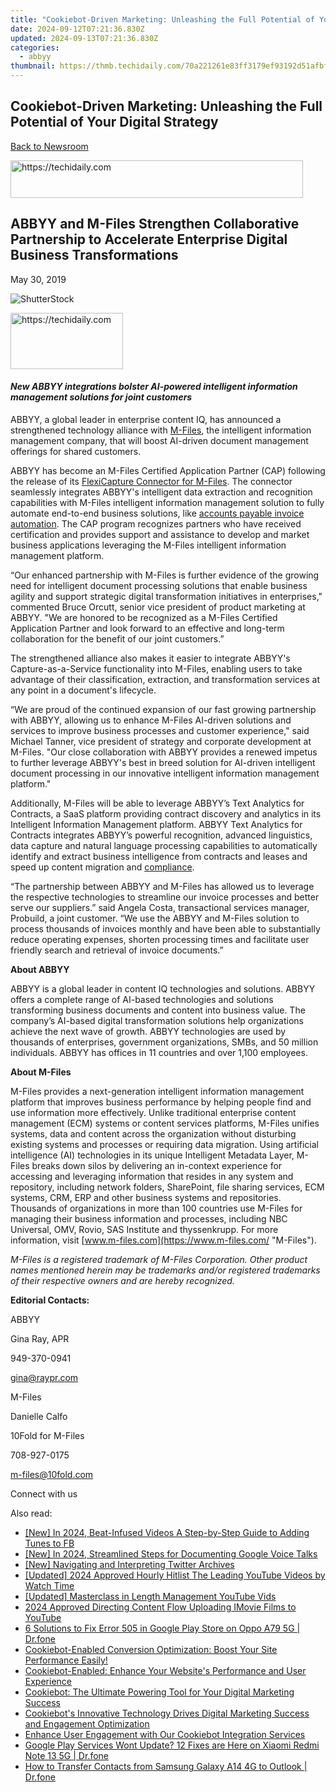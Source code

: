 ```yaml
---
title: "Cookiebot-Driven Marketing: Unleashing the Full Potential of Your Digital Strategy"
date: 2024-09-12T07:21:36.830Z
updated: 2024-09-13T07:21:36.830Z
categories:
  - abbyy
thumbnail: https://thmb.techidaily.com/70a221261e83ff3179ef93192d51afbff1f7257579ffa960f9e7a085032e4b04.png
---
```


## Cookiebot-Driven Marketing: Unleashing the Full Potential of Your Digital Strategy

[Back to Newsroom](https://tools.techidaily.com/abbyy/products/)

<!-- affiliate ads begin -->
<a href="https://aligracehair.sjv.io/c/5597632/2135404/19272" target="_top" id="2135404">
  <img src="//a.impactradius-go.com/display-ad/19272-2135404" border="0" alt="https://techidaily.com" width="468" height="60"/>
</a>
<img height="0" width="0" src="https://aligracehair.sjv.io/i/5597632/2135404/19272" style="position:absolute;visibility:hidden;" border="0" />
<!-- affiliate ads end -->

## ABBYY and M-Files Strengthen Collaborative Partnership to Accelerate Enterprise Digital Business Transformations

May 30, 2019

![ShutterStock](https://content.abbyy.com/-/media/project/abbyy/abbyy/branchtemplates/shutterstock_1272462163_1296-x-729.jpg?h=729&iar=0&w=1296)

<!-- affiliate ads begin -->
<a href="https://25home.pxf.io/c/5597632/2123470/16836" target="_top" id="2123470">
  <img src="//a.impactradius-go.com/display-ad/16836-2123470" border="0" alt="https://techidaily.com" width="180" height="90"/>
</a>
<img height="0" width="0" src="https://25home.pxf.io/i/5597632/2123470/16836" style="position:absolute;visibility:hidden;" border="0" />
<!-- affiliate ads end -->

#### _New ABBYY integrations bolster AI-powered intelligent information management solutions for joint customers_

  
ABBYY, a global leader in enterprise content IQ, has announced a strengthened technology alliance with [M-Files](https://www.m-files.com/en "M-Files"), the intelligent information management company, that will boost AI-driven document management offerings for shared customers.

ABBYY has become an M-Files Certified Application Partner (CAP) following the release of its [FlexiCapture Connector for M-Files](https://tools.techidaily.com/abbyy/products/). The connector seamlessly integrates ABBYY's intelligent data extraction and recognition capabilities with M-Files intelligent information management solution to fully automate end-to-end business solutions, like [accounts payable invoice automation](https://catalog.m-files.com/shop/abbyy-flexicapture-for-invoices/). The CAP program recognizes partners who have received certification and provides support and assistance to develop and market business applications leveraging the M-Files intelligent information management platform.

“Our enhanced partnership with M-Files is further evidence of the growing need for intelligent document processing solutions that enable business agility and support strategic digital transformation initiatives in enterprises," commented Bruce Orcutt, senior vice president of product marketing at ABBYY. "We are honored to be recognized as a M-Files Certified Application Partner and look forward to an effective and long-term collaboration for the benefit of our joint customers.”

The strengthened alliance also makes it easier to integrate ABBYY's Capture-as-a-Service functionality into M-Files, enabling users to take advantage of their classification, extraction, and transformation services at any point in a document's lifecycle.

“We are proud of the continued expansion of our fast growing partnership with ABBYY, allowing us to enhance M-Files AI-driven solutions and services to improve business processes and customer experience," said Michael Tanner, vice president of strategy and corporate development at M-Files. "Our close collaboration with ABBYY provides a renewed impetus to further leverage ABBYY's best in breed solution for AI-driven intelligent document processing in our innovative intelligent information management platform."

Additionally, M-Files will be able to leverage ABBYY’s Text Analytics for Contracts, a SaaS platform providing contract discovery and analytics in its Intelligent Information Management platform. ABBYY Text Analytics for Contracts integrates ABBYY’s powerful recognition, advanced linguistics, data capture and natural language processing capabilities to automatically identify and extract business intelligence from contracts and leases and speed up content migration and [compliance](https://go.m-files.com/ondemand-webinar-registration-M-Files-ABBYY-can-address-GDPR-compliance-obligations.html).

“The partnership between ABBYY and M-Files has allowed us to leverage the respective technologies to streamline our invoice processes and better serve our suppliers.” said Angela Costa, transactional services manager, Probuild, a joint customer. “We use the ABBYY and M-Files solution to process thousands of invoices monthly and have been able to substantially reduce operating expenses, shorten processing times and facilitate user friendly search and retrieval of invoice documents.”

  
**About ABBYY**

ABBYY is a global leader in content IQ technologies and solutions. ABBYY offers a complete range of AI-based technologies and solutions transforming business documents and content into business value. The company’s AI-based digital transformation solutions help organizations achieve the next wave of growth. ABBYY technologies are used by thousands of enterprises, government organizations, SMBs, and 50 million individuals. ABBYY has offices in 11 countries and over 1,100 employees.

  
**About M-Files**

M-Files provides a next-generation intelligent information management platform that improves business performance by helping people find and use information more effectively. Unlike traditional enterprise content management (ECM) systems or content services platforms, M-Files unifies systems, data and content across the organization without disturbing existing systems and processes or requiring data migration. Using artificial intelligence (AI) technologies in its unique Intelligent Metadata Layer, M-Files breaks down silos by delivering an in-context experience for accessing and leveraging information that resides in any system and repository, including network folders, SharePoint, file sharing services, ECM systems, CRM, ERP and other business systems and repositories. Thousands of organizations in more than 100 countries use M-Files for managing their business information and processes, including NBC Universal, OMV, Rovio, SAS Institute and thyssenkrupp. For more information, visit [www.m-files.com](https://www.m-files.com/ "M-Files").

_M-Files is a registered trademark of M-Files Corporation. Other product names mentioned herein may be trademarks and/or registered trademarks of their respective owners and are hereby recognized._

  
**Editorial Contacts:**

ABBYY

Gina Ray, APR

949-370-0941

[gina@raypr.com](https://tools.techidaily.com/abbyy/products/)  

  
M-Files

Danielle Calfo

10Fold for M-Files

708-927-0175

[m-files@10fold.com](https://tools.techidaily.com/abbyy/products/)  

Connect with us

<ins class="adsbygoogle"
     style="display:block"
     data-ad-format="autorelaxed"
     data-ad-client="ca-pub-7571918770474297"
     data-ad-slot="1223367746"></ins>

<ins class="adsbygoogle"
     style="display:block"
     data-ad-client="ca-pub-7571918770474297"
     data-ad-slot="8358498916"
     data-ad-format="auto"
     data-full-width-responsive="true"></ins>

<span class="atpl-alsoreadstyle">Also read:</span>
<div><ul>
<li><a href="https://facebook-clips.techidaily.com/new-in-2024-beat-infused-videos-a-step-by-step-guide-to-adding-tunes-to-fb/"><u>[New] In 2024, Beat-Infused Videos A Step-by-Step Guide to Adding Tunes to FB</u></a></li>
<li><a href="https://video-capture.techidaily.com/new-in-2024-streamlined-steps-for-documenting-google-voice-talks/"><u>[New] In 2024, Streamlined Steps for Documenting Google Voice Talks</u></a></li>
<li><a href="https://twitter-videos.techidaily.com/new-navigating-and-interpreting-twitter-archives/"><u>[New] Navigating and Interpreting Twitter Archives</u></a></li>
<li><a href="https://youtube-web.techidaily.com/ed-2024-approved-hourly-hitlist-the-leading-youtube-videos-by-watch-time/"><u>[Updated] 2024 Approved Hourly Hitlist The Leading YouTube Videos by Watch Time</u></a></li>
<li><a href="https://facebook-video-share.techidaily.com/updated-masterclass-in-length-management-youtube-vids/"><u>[Updated] Masterclass in Length Management YouTube Vids</u></a></li>
<li><a href="https://youtube-data.techidaily.com/approved-directing-content-flow-uploading-imovie-films-to-youtube/"><u>2024 Approved Directing Content Flow Uploading IMovie Films to YouTube</u></a></li>
<li><a href="https://howto.techidaily.com/6-solutions-to-fix-error-505-in-google-play-store-on-oppo-a79-5g-drfone-by-drfone-fix-android-problems-fix-android-problems/"><u>6 Solutions to Fix Error 505 in Google Play Store on Oppo A79 5G | Dr.fone</u></a></li>
<li><a href="https://some-tips.techidaily.com/cookiebot-enabled-conversion-optimization-boost-your-site-performance-easily/"><u>Cookiebot-Enabled Conversion Optimization: Boost Your Site Performance Easily!</u></a></li>
<li><a href="https://some-tips.techidaily.com/cookiebot-enabled-enhance-your-websites-performance-and-user-experience/"><u>Cookiebot-Enabled: Enhance Your Website's Performance and User Experience</u></a></li>
<li><a href="https://some-tips.techidaily.com/cookiebot-the-ultimate-powering-tool-for-your-digital-marketing-success/"><u>Cookiebot: The Ultimate Powering Tool for Your Digital Marketing Success</u></a></li>
<li><a href="https://some-tips.techidaily.com/cookiebots-innovative-technology-drives-digital-marketing-success-and-engagement-optimization/"><u>Cookiebot's Innovative Technology Drives Digital Marketing Success and Engagement Optimization</u></a></li>
<li><a href="https://some-tips.techidaily.com/enhance-user-engagement-with-our-cookiebot-integration-services/"><u>Enhance User Engagement with Our Cookiebot Integration Services</u></a></li>
<li><a href="https://change-location.techidaily.com/google-play-services-wont-update-12-fixes-are-here-on-xiaomi-redmi-note-13-5g-drfone-by-drfone-fix-android-problems-fix-android-problems/"><u>Google Play Services Wont Update? 12 Fixes are Here on Xiaomi Redmi Note 13 5G | Dr.fone</u></a></li>
<li><a href="https://blog-min.techidaily.com/how-to-transfer-contacts-from-samsung-galaxy-a14-4g-to-outlook-drfone-by-drfone-transfer-from-android-transfer-from-android/"><u>How to Transfer Contacts from Samsung Galaxy A14 4G to Outlook | Dr.fone</u></a></li>
</ul></div>

